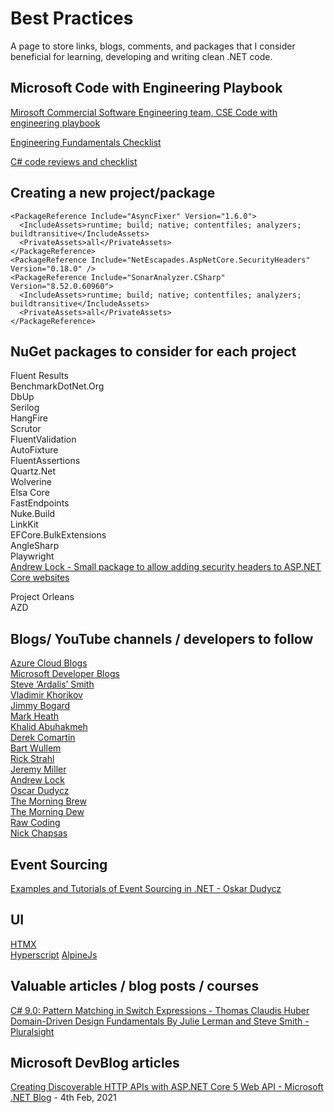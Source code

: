 
# Best Practices

A page to store links, blogs, comments, and packages that I consider beneficial for learning, developing and writing clean .NET code.

## Microsoft Code with Engineering Playbook

[Mirosoft Commercial Software Engineering team, CSE Code with engineering playbook](https://microsoft.github.io/code-with-engineering-playbook)  

[Engineering Fundamentals Checklist](https://microsoft.github.io/code-with-engineering-playbook/ENG-FUNDAMENTALS-CHECKLIST/)  

[C# code reviews and checklist](https://microsoft.github.io/code-with-engineering-playbook/code-reviews/recipes/csharp/)  

## Creating a new project/package

```
<PackageReference Include="AsyncFixer" Version="1.6.0">
  <IncludeAssets>runtime; build; native; contentfiles; analyzers; buildtransitive</IncludeAssets>
  <PrivateAssets>all</PrivateAssets>
</PackageReference>  
<PackageReference Include="NetEscapades.AspNetCore.SecurityHeaders" Version="0.18.0" />  
<PackageReference Include="SonarAnalyzer.CSharp" Version="8.52.0.60960">
  <IncludeAssets>runtime; build; native; contentfiles; analyzers; buildtransitive</IncludeAssets>
  <PrivateAssets>all</PrivateAssets>
</PackageReference>
  ```

## NuGet packages to consider for each project

Fluent Results  
BenchmarkDotNet.Org  
DbUp  
Serilog  
HangFire  
Scrutor  
FluentValidation  
AutoFixture  
FluentAssertions  
Quartz.Net  
Wolverine  
Elsa Core  
FastEndpoints  
Nuke.Build  
LinkKit  
EFCore.BulkExtensions  
AngleSharp  
Playwright  
[Andrew Lock - Small package to allow adding security headers to ASP.NET Core websites](https://github.com/andrewlock/NetEscapades.AspNetCore.SecurityHeaders)  

Project Orleans  
AZD  

## Blogs/ YouTube channels / developers to follow

[Azure Cloud Blogs](https://cloudblogs.microsoft.com)  
[Microsoft Developer Blogs](https://devblogs.microsoft.com)  
[Steve ‘Ardalis’ Smith](https://ardalis.com)  
[Vladimir Khorikov](https://enterprisecraftsmanship.com)  
[Jimmy Bogard](https://jimmybogard.com)  
[Mark Heath](https://markheath.net)  
[Khalid Abuhakmeh](https://khalidabuhakmeh.com)  
[Derek Comartin](https://codeopinion.com)  
[Bart Wullem](https://bartwullems.blogspot.com)  
[Rick Strahl](https://weblog.west-wind.com)  
[Jeremy Miller](https://jeremydmiller.com)  
[Andrew Lock](https://andrewlock.net)  
[Oscar Dudycz](https://event-driven.io/en)  
[The Morning Brew](https://cwa.me.uk)  
[The Morning Dew](https://alvinashcraft.com)  
[Raw Coding](https://www.youtube.com/@RawCoding)  
[Nick Chapsas](https://www.youtube.com/@nickchapsas)  

## Event Sourcing

[Examples and Tutorials of Event Sourcing in .NET - Oskar Dudycz](https://github.com/oskardudycz/EventSourcing.NetCore)

## UI

[HTMX](https://htmx.org)  
[Hyperscript](https://hyperscript.org)
[AlpineJs](https://alpinejs.dev)  

## Valuable articles / blog posts / courses

[C# 9.0: Pattern Matching in Switch Expressions - Thomas Claudis Huber](https://www.thomasclaudiushuber.com/2021/02/25/c-9-0-pattern-matching-in-switch-expressions/)  
[Domain-Driven Design Fundamentals By Julie Lerman and Steve Smith - Pluralsight](https://app.pluralsight.com/course-player?clipId=2a61567d-77cd-4b9c-9c8b-8a942cf4abb8)  

## Microsoft DevBlog articles

[Creating Discoverable HTTP APIs with ASP.NET Core 5 Web API - Microsoft .NET Blog](https://devblogs.microsoft.com/dotnet/creating-discoverable-http-apis-with-asp-net-core-5-web-api/) - 4th Feb, 2021  





 
    
